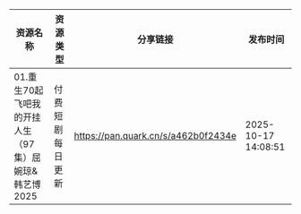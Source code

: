 | 资源名称                             | 资源类型     | 分享链接                                | 发布时间                |
| -------------------------------- | -------- | ----------------------------------- | ------------------- |
| 01.重生70起飞吧我的开挂人生（97集）屈婉琼&韩艺博2025 | 付费短剧每日更新 | https://pan.quark.cn/s/a462b0f2434e | 2025-10-17 14:08:51 |
